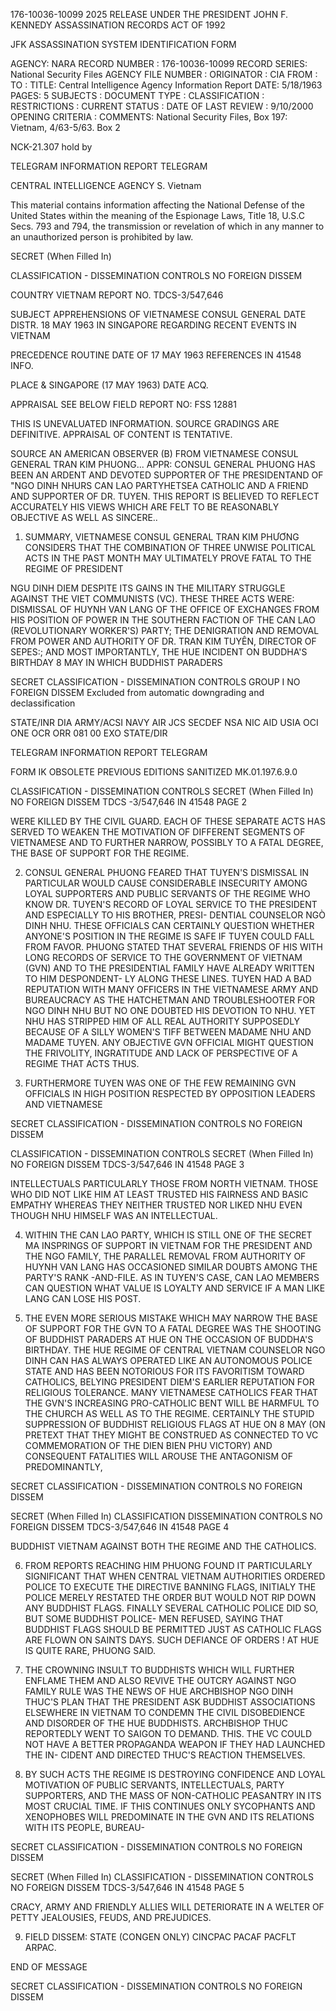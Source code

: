 176-10036-10099 2025 RELEASE UNDER THE PRESIDENT JOHN F. KENNEDY ASSASSINATION RECORDS ACT OF 1992

JFK ASSASSINATION SYSTEM
IDENTIFICATION FORM

AGENCY: NARA
RECORD NUMBER : 176-10036-10099
RECORD SERIES: National Security Files
AGENCY FILE NUMBER :
ORIGINATOR : CIA
FROM :
TO :
TITLE: Central Intelligence Agency Information Report
DATE: 5/18/1963
PAGES: 5
SUBJECTS :
DOCUMENT TYPE :
CLASSIFICATION :
RESTRICTIONS :
CURRENT STATUS :
DATE OF LAST REVIEW : 9/10/2000
OPENING CRITERIA :
COMMENTS: National Security Files, Box 197: Vietnam, 4/63-5/63. Box 2

NCK-21.307 hold by

TELEGRAM INFORMATION REPORT TELEGRAM

CENTRAL INTELLIGENCE AGENCY S. Vietnam

This material contains information affecting the National Defense of the United States within the meaning of the Espionage Laws, Title 18, U.S.C Secs.
793 and 794, the transmission or revelation of which in any manner to an unauthorized person is prohibited by law.

SECRET
(When Filled In)

CLASSIFICATION - DISSEMINATION CONTROLS
NO FOREIGN DISSEM

COUNTRY VIETNAM REPORT NO. TDCS-3/547,646

SUBJECT APPREHENSIONS OF VIETNAMESE CONSUL GENERAL DATE DISTR. 18 MAY 1963
IN SINGAPORE REGARDING RECENT EVENTS IN
VIETNAM

PRECEDENCE ROUTINE
DATE OF 17 MAY 1963 REFERENCES IN 41548
INFO.

PLACE & SINGAPORE (17 MAY 1963)
DATE ACQ.

APPRAISAL SEE BELOW FIELD REPORT NO: FSS 12881

THIS IS UNEVALUATED INFORMATION. SOURCE GRADINGS ARE DEFINITIVE. APPRAISAL OF CONTENT IS TENTATIVE.

SOURCE AN AMERICAN OBSERVER (B) FROM VIETNAMESE CONSUL GENERAL TRAN KIM PHUONG...
APPR: CONSUL GENERAL PHUONG HAS BEEN AN ARDENT AND DEVOTED SUPPORTER OF THE
PRESIDENTAND OF "NGO DINH NHURS CAN LAO PARTYHETSEA CATHOLIC AND A FRIEND AND SUPPORTER
OF DR. TUYEN. THIS REPORT IS BELIEVED TO REFLECT ACCURATELY HIS VIEWS WHICH ARE FELT TO
BE REASONABLY OBJECTIVE AS WELL AS SINCERE..

1. SUMMARY, VIETNAMESE CONSUL GENERAL TRAN KIM PHƯƠNG CONSIDERS
THAT THE COMBINATION OF THREE UNWISE POLITICAL ACTS IN THE PAST MONTH
MAY ULTIMATELY PROVE FATAL TO THE REGIME OF PRESIDENT

NGU DINH DIEM DESPITE ITS GAINS IN THE MILITARY STRUGGLE AGAINST
THE VIET COMMUNISTS (VC). THESE THREE ACTS WERE: DISMISSAL OF
HUYNH VAN LANG OF THE OFFICE OF EXCHANGES FROM HIS POSITION OF
POWER IN THE SOUTHERN FACTION OF THE CAN LAO (REVOLUTIONARY WORKER'S)
PARTY; THE DENIGRATION AND REMOVAL FROM POWER AND AUTHORITY OF
DR. TRAN KIM TUYÊN, DIRECTOR OF SEPES:; AND MOST IMPORTANTLY, THE
HUE INCIDENT ON BUDDHA'S BIRTHDAY 8 MAY IN WHICH BUDDHIST PARADERS

SECRET CLASSIFICATION - DISSEMINATION CONTROLS GROUP I
NO FOREIGN DISSEM Excluded from automatic
downgrading and
declassification

STATE/INR DIA ARMY/ACSI NAVY AIR JCS SECDEF NSA NIC AID USIA OCI ONE OCR ORR 081 00 EXO
STATE/DIR

TELEGRAM INFORMATION REPORT TELEGRAM

FORM IK OBSOLETE PREVIOUS EDITIONS
SANITIZED MK.01.197.6.9.0

CLASSIFICATION - DISSEMINATION CONTROLS
SECRET
(When Filled In)
NO FOREIGN DISSEM TDCS -3/547,646 IN 41548
PAGE 2

WERE KILLED BY THE CIVIL GUARD. EACH OF THESE SEPARATE ACTS HAS
SERVED TO WEAKEN THE MOTIVATION OF DIFFERENT SEGMENTS OF VIETNAMESE
AND TO FURTHER NARROW, POSSIBLY TO A FATAL DEGREE, THE BASE OF
SUPPORT FOR THE REGIME.

2. CONSUL GENERAL PHUONG FEARED THAT TUYEN'S DISMISSAL IN
PARTICULAR WOULD CAUSE CONSIDERABLE INSECURITY AMONG LOYAL SUPPORTERS
AND PUBLIC SERVANTS OF THE REGIME WHO KNOW DR. TUYEN'S RECORD OF
LOYAL SERVICE TO THE PRESIDENT AND ESPECIALLY TO HIS BROTHER, PRESI-
DENTIAL COUNSELOR NGÒ DINH NHU. THESE OFFICIALS CAN CERTAINLY
QUESTION WHETHER ANYONE'S POSITION IN THE REGIME IS SAFE IF TUYEN
COULD FALL FROM FAVOR. PHUONG STATED THAT SEVERAL FRIENDS OF HIS
WITH LONG RECORDS OF SERVICE TO THE GOVERNMENT OF VIETNAM (GVN)
AND TO THE PRESIDENTIAL FAMILY HAVE ALREADY WRITTEN TO HIM DESPONDENT-
LY ALONG THESE LINES. TUYEN HAD A BAD REPUTATION WITH MANY
OFFICERS IN THE VIETNAMESE ARMY AND BUREAUCRACY AS THE HATCHETMAN
AND TROUBLESHOOTER FOR NGO DINH NHU BUT NO ONE DOUBTED HIS
DEVOTION TO NHU. YET NHU HAS STRIPPED HIM OF ALL REAL AUTHORITY
SUPPOSEDLY BECAUSE OF A SILLY WOMEN'S TIFF BETWEEN
MADAME NHU AND MADAME TUYEN. ANY OBJECTIVE GVN OFFICIAL MIGHT
QUESTION THE FRIVOLITY, INGRATITUDE AND LACK OF PERSPECTIVE OF A REGIME
THAT ACTS THUS.

3. FURTHERMORE TUYEN WAS ONE OF THE FEW REMAINING GVN OFFICIALS
IN HIGH POSITION RESPECTED BY OPPOSITION LEADERS AND VIETNAMESE

SECRET CLASSIFICATION - DISSEMINATION CONTROLS
NO FOREIGN DISSEM

CLASSIFICATION - DISSEMINATION CONTROLS
SECRET
(When Filled In)
NO FOREIGN DISSEM TDCS-3/547,646 IN 41548
PAGE 3

INTELLECTUALS PARTICULARLY THOSE FROM NORTH VIETNAM. THOSE WHO
DID NOT LIKE HIM AT LEAST TRUSTED HIS FAIRNESS AND BASIC EMPATHY
WHEREAS THEY NEITHER TRUSTED NOR LIKED NHU EVEN THOUGH NHU HIMSELF
WAS AN INTELLECTUAL.

4. WITHIN THE CAN LAO PARTY, WHICH IS STILL ONE OF THE SECRET
MA INSPRINGS OF SUPPORT IN VIETNAM FOR THE PRESIDENT AND THE NGO
FAMILY, THE PARALLEL REMOVAL FROM AUTHORITY OF HUYNH VAN LANG HAS
OCCASIONED SIMILAR DOUBTS AMONG THE PARTY'S RANK -AND-FILE. AS IN
TUYEN'S CASE, CAN LAO MEMBERS CAN QUESTION WHAT VALUE IS LOYALTY
AND SERVICE IF A MAN LIKE LANG CAN LOSE HIS POST.

5. THE EVEN MORE SERIOUS MISTAKE WHICH MAY NARROW THE BASE OF
SUPPORT FOR THE GVN TO A FATAL DEGREE WAS THE SHOOTING OF BUDDHIST
PARADERS AT HUE ON THE OCCASION OF BUDDHA'S BIRTHDAY. THE HUE
REGIME OF CENTRAL VIETNAM COUNSELOR NGO DINH CAN HAS ALWAYS OPERATED
LIKE AN AUTONOMOUS POLICE STATE AND HAS BEEN NOTORIOUS FOR ITS
FAVORITISM TOWARD CATHOLICS, BELYING PRESIDENT DIEM'S
EARLIER REPUTATION FOR RELIGIOUS TOLERANCE. MANY VIETNAMESE
CATHOLICS FEAR THAT THE GVN'S INCREASING PRO-CATHOLIC BENT WILL BE
HARMFUL TO THE CHURCH AS WELL AS TO THE REGIME. CERTAINLY THE
STUPID SUPPRESSION OF BUDDHIST RELIGIOUS FLAGS AT HUE ON 8 MAY (ON
PRETEXT THAT THEY MIGHT BE CONSTRUED AS CONNECTED TO VC COMMEMORATION
OF THE DIEN BIEN PHU VICTORY)
AND CONSEQUENT FATALITIES WILL AROUSE THE ANTAGONISM OF PREDOMINANTLY,

SECRET CLASSIFICATION - DISSEMINATION CONTROLS
NO FOREIGN DISSEM

SECRET
(When Filled In)
CLASSIFICATION DISSEMINATION CONTROLS
NO FOREIGN DISSEM TDCS-3/547,646 IN 41548
PAGE 4

BUDDHIST VIETNAM AGAINST BOTH THE REGIME AND THE CATHOLICS.

6. FROM REPORTS REACHING HIM PHUONG FOUND IT PARTICULARLY
SIGNIFICANT THAT WHEN CENTRAL VIETNAM AUTHORITIES ORDERED POLICE
TO EXECUTE THE DIRECTIVE BANNING FLAGS, INITIALY THE POLICE MERELY
RESTATED THE ORDER BUT WOULD NOT RIP DOWN ANY BUDDHIST FLAGS.
FINALLY SEVERAL CATHOLIC POLICE DID SO, BUT SOME BUDDHIST POLICE-
MEN REFUSED, SAYING THAT BUDDHIST FLAGS SHOULD BE PERMITTED JUST
AS CATHOLIC FLAGS ARE FLOWN ON SAINTS DAYS. SUCH DEFIANCE OF ORDERS !
AT HUE IS QUITE RARE, PHUONG SAID.

7. THE CROWNING INSULT TO BUDDHISTS WHICH WILL FURTHER ENFLAME THEM
AND ALSO REVIVE THE OUTCRY AGAINST NGO FAMILY RULE WAS
THE NEWS OF HUE ARCHBISHOP NGO DINH THUC'S PLAN THAT THE PRESIDENT
ASK BUDDHIST ASSOCIATIONS ELSEWHERE IN VIETNAM TO CONDEMN THE
CIVIL DISOBEDIENCE AND DISORDER OF THE HUE BUDDHISTS. ARCHBISHOP
THUC REPORTEDLY WENT TO SAIGON TO DEMAND. THIS. THE VC COULD NOT
HAVE A BETTER PROPAGANDA WEAPON IF THEY HAD LAUNCHED THE IN-
CIDENT AND DIRECTED THUC'S REACTION THEMSELVES.

8. BY SUCH ACTS THE REGIME IS DESTROYING CONFIDENCE AND LOYAL
MOTIVATION OF PUBLIC SERVANTS, INTELLECTUALS, PARTY SUPPORTERS, AND
THE MASS OF NON-CATHOLIC PEASANTRY IN ITS MOST CRUCIAL TIME.
IF THIS CONTINUES ONLY SYCOPHANTS AND XENOPHOBES WILL
PREDOMINATE IN THE GVN AND ITS RELATIONS WITH ITS PEOPLE, BUREAU-

SECRET CLASSIFICATION - DISSEMINATION CONTROLS
NO FOREIGN DISSEM

SECRET
(When Filled In)
CLASSIFICATION - DISSEMINATION CONTROLS
NO FOREIGN DISSEM TDCS-3/547,646 IN 41548
PAGE 5

CRACY, ARMY AND FRIENDLY ALLIES WILL DETERIORATE IN A WELTER OF
PETTY JEALOUSIES, FEUDS, AND PREJUDICES.

9. FIELD DISSEM: STATE (CONGEN ONLY) CINCPAC PACAF PACFLT
ARPAC.

END OF MESSAGE

SECRET CLASSIFICATION - DISSEMINATION CONTROLS
NO FOREIGN DISSEM

